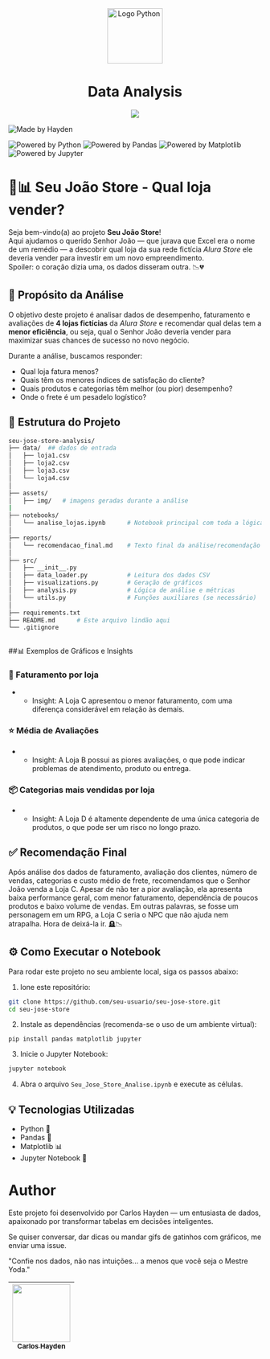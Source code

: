 <div align="center">
<img src="https://www.python.org/static/community_logos/python-logo-master-v3-TM.png" alt="Logo Python" width="110">
</div>
<h1 align="center"> Data Analysis </h1>



<p align="center">
<img src="http://img.shields.io/static/v1?label=STATUS&message=EM%20DESENVOLVIMENTO&color=GREEN&style=for-the-badge"/>
</p>

![Made by Hayden](https://img.shields.io/badge/Made-_by_Hayden-0d1117?style=for-the-badge)

![Powered by Python](https://img.shields.io/badge/Powered_by-Python-3776AB?logo=python&logoColor=white)
![Powered by Pandas](https://img.shields.io/badge/Powered_by-Pandas-150458?logo=pandas&logoColor=white)
![Powered by Matplotlib](https://img.shields.io/badge/Powered_by-Matplotlib-11557C?logo=matplotlib&logoColor=white)
![Powered by Jupyter](https://img.shields.io/badge/Powered_by-Jupyter-F37626?logo=jupyter&logoColor=white)



# 🧓📊 Seu João Store - Qual loja vender?

Seja bem-vindo(a) ao projeto **Seu João Store**!  
Aqui ajudamos o querido Senhor João — que jurava que Excel era o nome de um remédio — a descobrir qual loja da sua rede fictícia *Alura Store* ele deveria vender para investir em um novo empreendimento.  
Spoiler: o coração dizia uma, os dados disseram outra. 📉💔

## 🎯 Propósito da Análise

O objetivo deste projeto é analisar dados de desempenho, faturamento e avaliações de **4 lojas fictícias** da *Alura Store* e recomendar qual delas tem a **menor eficiência**, ou seja, qual o Senhor João deveria vender para maximizar suas chances de sucesso no novo negócio.

Durante a análise, buscamos responder:

- Qual loja fatura menos?
- Quais têm os menores índices de satisfação do cliente?
- Quais produtos e categorias têm melhor (ou pior) desempenho?
- Onde o frete é um pesadelo logístico?

## 📁 Estrutura do Projeto

```bash
seu-jose-store-analysis/
├── data/  ## dados de entrada
│   ├── loja1.csv
│   ├── loja2.csv
│   ├── loja3.csv
│   └── loja4.csv
│
├── assets/
│   ├── img/   # imagens geradas durante a análise
|
├── notebooks/
│   └── analise_lojas.ipynb      # Notebook principal com toda a lógica e visualizações
│
├── reports/
│   └── recomendacao_final.md    # Texto final da análise/recomendação
│
├── src/
│   ├── __init__.py
│   ├── data_loader.py           # Leitura dos dados CSV
│   ├── visualizations.py        # Geração de gráficos
│   ├── analysis.py              # Lógica de análise e métricas
│   └── utils.py                 # Funções auxiliares (se necessário)
│
├── requirements.txt
├── README.md      # Este arquivo lindão aqui
└── .gitignore
                    
```

##📊 Exemplos de Gráficos e Insights

### 💸 Faturamento por loja 
- - Insight: A Loja C apresentou o menor faturamento, com uma diferença considerável em relação às demais. 
### ⭐ Média de Avaliações
- - Insight: A Loja B possui as piores avaliações, o que pode indicar problemas de atendimento, produto ou entrega.
### 📦 Categorias mais vendidas por loja
- - Insight: A Loja D é altamente dependente de uma única categoria de produtos, o que pode ser um risco no longo prazo.

## ✅ Recomendação Final

Após análise dos dados de faturamento, avaliação dos clientes, número de vendas, categorias e custo médio de frete, recomendamos que o Senhor João venda a Loja C.
Apesar de não ter a pior avaliação, ela apresenta baixa performance geral, com menor faturamento, dependência de poucos produtos e baixo volume de vendas.
Em outras palavras, se fosse um personagem em um RPG, a Loja C seria o NPC que não ajuda nem atrapalha. Hora de deixá-la ir. 🪦📉

## ⚙️ Como Executar o Notebook

Para rodar este projeto no seu ambiente local, siga os passos abaixo:

1. lone este repositório:
```bash
git clone https://github.com/seu-usuario/seu-jose-store.git
cd seu-jose-store
```
2. Instale as dependências (recomenda-se o uso de um ambiente virtual):
```
pip install pandas matplotlib jupyter
```
3. Inicie o Jupyter Notebook:
```bash
jupyter notebook
```
4. Abra o arquivo `Seu_Jose_Store_Analise.ipynb` e execute as células.

## 💡 Tecnologias Utilizadas

- Python 🐍
- Pandas 📑
- Matplotlib 📊
- Jupyter Notebook 📘

# Author


Este projeto foi desenvolvido por Carlos Hayden — um entusiasta de dados, apaixonado por transformar tabelas em decisões inteligentes.

Se quiser conversar, dar dicas ou mandar gifs de gatinhos com gráficos, me enviar uma issue️.

"Confie nos dados, não nas intuições... a menos que você seja o Mestre Yoda."

| [<img src="https://avatars.githubusercontent.com/u/79289647?v=4" width=115><br><sub>Carlos Hayden</sub>](https://github.com/JunhaumHayden) |
| :---: |
